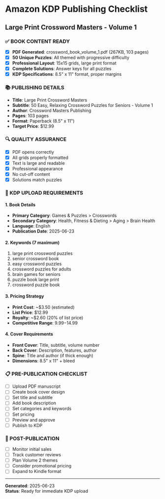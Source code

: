# Amazon KDP Publishing Checklist
## Large Print Crossword Masters - Volume 1

### ✅ BOOK CONTENT READY
- [x] **PDF Generated**: crossword_book_volume_1.pdf (267KB, 103 pages)
- [x] **50 Unique Puzzles**: All themed with progressive difficulty
- [x] **Professional Layout**: 15x15 grids, large print format
- [x] **Complete Solutions**: Answer keys for all puzzles
- [x] **KDP Specifications**: 8.5" x 11" format, proper margins

### 📚 PUBLISHING DETAILS
- **Title**: Large Print Crossword Masters
- **Subtitle**: 50 Easy, Relaxing Crossword Puzzles for Seniors - Volume 1
- **Author**: Crossword Masters Publishing
- **Pages**: 103 pages
- **Format**: Paperback (8.5" x 11")
- **Target Price**: $12.99

### 🔍 QUALITY ASSURANCE
- [x] PDF opens correctly
- [x] All grids properly formatted
- [x] Text is large and readable
- [x] Professional appearance
- [x] No cut-off content
- [x] Solutions match puzzles

### 🎯 KDP UPLOAD REQUIREMENTS

#### 1. Book Details
- **Primary Category**: Games & Puzzles > Crosswords
- **Secondary Category**: Health, Fitness & Dieting > Aging > Brain Health
- **Language**: English
- **Publication Date**: 2025-06-23

#### 2. Keywords (7 maximum)
1. large print crossword puzzles
2. senior crossword book  
3. easy crossword puzzles
4. crossword puzzles for adults
5. brain games for seniors
6. puzzle book large print
7. crossword puzzle book

#### 3. Pricing Strategy
- **Print Cost**: ~$3.50 (estimated)
- **List Price**: $12.99
- **Royalty**: ~$2.60 (20% of list price)
- **Competitive Range**: $9.99-$14.99

#### 4. Cover Requirements
- **Front Cover**: Title, subtitle, volume number
- **Back Cover**: Description, features, author
- **Spine**: Title and author (if thick enough)
- **Dimensions**: 8.5" x 11" + bleed

### 📋 PRE-PUBLICATION CHECKLIST
- [ ] Upload PDF manuscript
- [ ] Create book cover design
- [ ] Set title and subtitle
- [ ] Add book description
- [ ] Set categories and keywords  
- [ ] Set pricing
- [ ] Preview and approve
- [ ] Publish to KDP

### 🚀 POST-PUBLICATION
- [ ] Monitor initial sales
- [ ] Track customer reviews
- [ ] Plan Volume 2 themes
- [ ] Consider promotional pricing
- [ ] Expand to Kindle format

---
**Generated**: 2025-06-23  
**Status**: Ready for immediate KDP upload